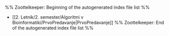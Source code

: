 %% Zoottelkeeper: Beginning of the autogenerated index file list  %%
-  [[2. Letnik/2. semester/Algoritmi v Bioinformatiki/PrvoPredavanje|PrvoPredavanje]]
%% Zoottelkeeper: End of the autogenerated index file list  %%
